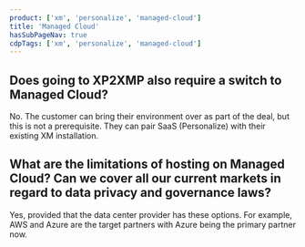```yaml
---
product: ['xm', 'personalize', 'managed-cloud']
title: 'Managed Cloud'
hasSubPageNav: true
cdpTags: ['xm', 'personalize', 'managed-cloud']
---
```


## Does going to XP2XMP also require a switch to Managed Cloud?

No. The customer can bring their environment over as part of the deal, but this is not a prerequisite. They can pair SaaS (Personalize) with their existing XM installation.

## What are the limitations of hosting on Managed Cloud? Can we cover all our current markets in regard to data privacy and governance laws?

Yes, provided that the data center provider has these options. For example, AWS and Azure are the target partners with Azure being the primary partner now.
